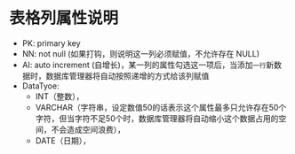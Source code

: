 # 表格列属性说明
- PK: primary key
- NN: not null  (如果打钩，则说明这一列必须赋值，不允许存在 NULL)
- AI: auto increment (自增长)，某一列的属性勾选这一项后，当添加`一行`新数据时，数据库管理器将自动按照递增的方式给该列赋值
- DataTyoe: 
  - INT（整数），
  - VARCHAR（字符串，设定数值50的话表示这个属性最多只允许存在50个字符，但当字符不足50个时，数据库管理器将自动缩小这个数据占用的空间，不会造成空间浪费），
  - DATE（日期），
